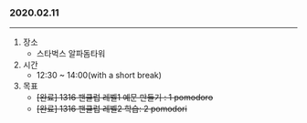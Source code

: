 ### 2020.02.11
---

1. 장소
    - 스타벅스 알파돔타워
2. 시간
    - 12:30 ~ 14:00(with a short break)
3. 목표
    - ~~[완료] 1316 팬클럽 레벨1 예문 만들기 : 1 pomodoro~~
    - ~~[완료] 1316 팬클럽 레벨2 학습: 2 pomodori~~
    